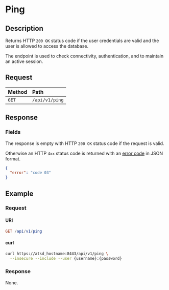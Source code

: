 # Ping

## Description

Returns HTTP `200 OK` status code if the user credentials are valid and the user is allowed to access the database.

The endpoint is used to check connectivity, authentication, and to maintain an active session.

## Request

| **Method** | **Path** |
|:---|:---|
| `GET` | `/api/v1/ping` |

## Response

### Fields

The response is empty with HTTP `200 OK` status code if the request is valid.

Otherwise an HTTP `4xx` status code is returned with an [error code](../../../administration/user-authentication.md#authentication-and-authorization-errors) in JSON format.

```json
{
  "error": "code 03"
}
```

## Example

### Request

#### URI

```elm
GET /api/v1/ping
```

#### curl

```bash
curl https://atsd_hostname:8443/api/v1/ping \
  --insecure --include --user {username}:{password}
```

### Response

None.
